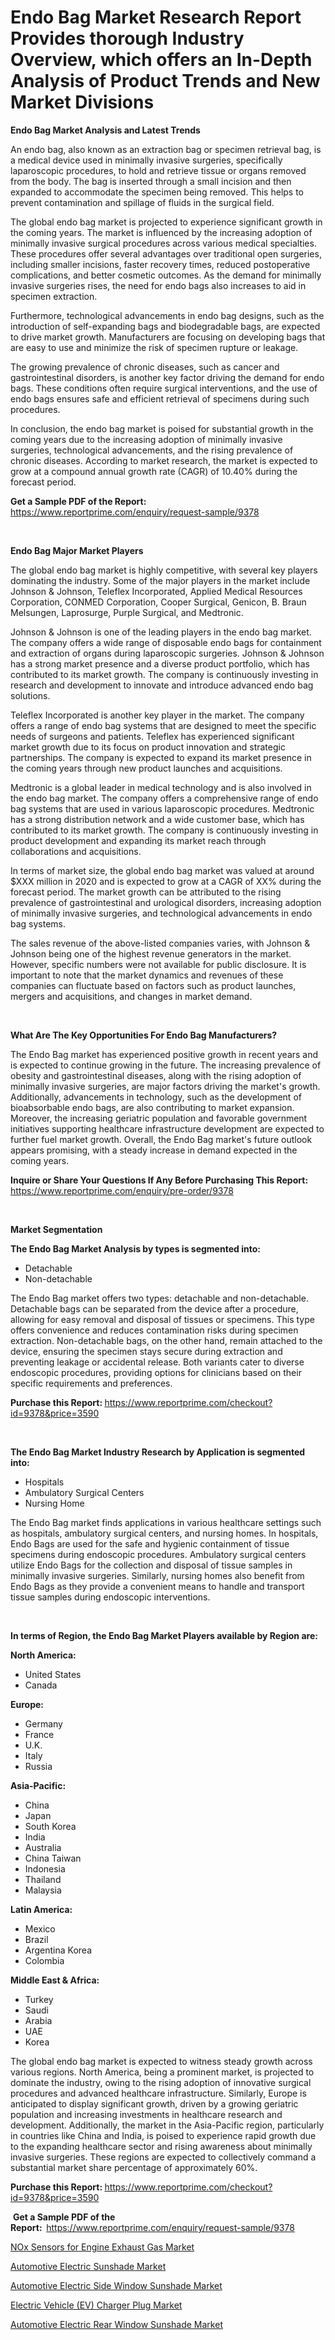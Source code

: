 <p><h1>Endo Bag Market Research Report Provides thorough Industry Overview, which offers an In-Depth Analysis of Product Trends and New Market Divisions</h1></p><p><strong>Endo Bag Market Analysis and Latest Trends</strong></p>
<p><p>An endo bag, also known as an extraction bag or specimen retrieval bag, is a medical device used in minimally invasive surgeries, specifically laparoscopic procedures, to hold and retrieve tissue or organs removed from the body. The bag is inserted through a small incision and then expanded to accommodate the specimen being removed. This helps to prevent contamination and spillage of fluids in the surgical field.</p><p>The global endo bag market is projected to experience significant growth in the coming years. The market is influenced by the increasing adoption of minimally invasive surgical procedures across various medical specialties. These procedures offer several advantages over traditional open surgeries, including smaller incisions, faster recovery times, reduced postoperative complications, and better cosmetic outcomes. As the demand for minimally invasive surgeries rises, the need for endo bags also increases to aid in specimen extraction.</p><p>Furthermore, technological advancements in endo bag designs, such as the introduction of self-expanding bags and biodegradable bags, are expected to drive market growth. Manufacturers are focusing on developing bags that are easy to use and minimize the risk of specimen rupture or leakage.</p><p>The growing prevalence of chronic diseases, such as cancer and gastrointestinal disorders, is another key factor driving the demand for endo bags. These conditions often require surgical interventions, and the use of endo bags ensures safe and efficient retrieval of specimens during such procedures.</p><p>In conclusion, the endo bag market is poised for substantial growth in the coming years due to the increasing adoption of minimally invasive surgeries, technological advancements, and the rising prevalence of chronic diseases. According to market research, the market is expected to grow at a compound annual growth rate (CAGR) of 10.40% during the forecast period.</p></p>
<p><strong>Get a Sample PDF of the Report:&nbsp;</strong> <a href="https://www.reportprime.com/enquiry/request-sample/9378">https://www.reportprime.com/enquiry/request-sample/9378</a></p>
<p>&nbsp;</p>
<p><strong>Endo Bag Major Market Players</strong></p>
<p><p>The global endo bag market is highly competitive, with several key players dominating the industry. Some of the major players in the market include Johnson & Johnson, Teleflex Incorporated, Applied Medical Resources Corporation, CONMED Corporation, Cooper Surgical, Genicon, B. Braun Melsungen, Laprosurge, Purple Surgical, and Medtronic.</p><p>Johnson & Johnson is one of the leading players in the endo bag market. The company offers a wide range of disposable endo bags for containment and extraction of organs during laparoscopic surgeries. Johnson & Johnson has a strong market presence and a diverse product portfolio, which has contributed to its market growth. The company is continuously investing in research and development to innovate and introduce advanced endo bag solutions.</p><p>Teleflex Incorporated is another key player in the market. The company offers a range of endo bag systems that are designed to meet the specific needs of surgeons and patients. Teleflex has experienced significant market growth due to its focus on product innovation and strategic partnerships. The company is expected to expand its market presence in the coming years through new product launches and acquisitions.</p><p>Medtronic is a global leader in medical technology and is also involved in the endo bag market. The company offers a comprehensive range of endo bag systems that are used in various laparoscopic procedures. Medtronic has a strong distribution network and a wide customer base, which has contributed to its market growth. The company is continuously investing in product development and expanding its market reach through collaborations and acquisitions.</p><p>In terms of market size, the global endo bag market was valued at around $XXX million in 2020 and is expected to grow at a CAGR of XX% during the forecast period. The market growth can be attributed to the rising prevalence of gastrointestinal and urological disorders, increasing adoption of minimally invasive surgeries, and technological advancements in endo bag systems.</p><p>The sales revenue of the above-listed companies varies, with Johnson & Johnson being one of the highest revenue generators in the market. However, specific numbers were not available for public disclosure. It is important to note that the market dynamics and revenues of these companies can fluctuate based on factors such as product launches, mergers and acquisitions, and changes in market demand.</p></p>
<p>&nbsp;</p>
<p><strong>What Are The Key Opportunities For Endo Bag Manufacturers?</strong></p>
<p><p>The Endo Bag market has experienced positive growth in recent years and is expected to continue growing in the future. The increasing prevalence of obesity and gastrointestinal diseases, along with the rising adoption of minimally invasive surgeries, are major factors driving the market's growth. Additionally, advancements in technology, such as the development of bioabsorbable endo bags, are also contributing to market expansion. Moreover, the increasing geriatric population and favorable government initiatives supporting healthcare infrastructure development are expected to further fuel market growth. Overall, the Endo Bag market's future outlook appears promising, with a steady increase in demand expected in the coming years.</p></p>
<p><strong>Inquire or Share Your Questions If Any Before Purchasing This Report:</strong> <a href="https://www.reportprime.com/enquiry/pre-order/9378">https://www.reportprime.com/enquiry/pre-order/9378</a></p>
<p>&nbsp;</p>
<p><strong>Market Segmentation</strong></p>
<p><strong>The Endo Bag Market Analysis by types is segmented into:</strong></p>
<p><ul><li>Detachable</li><li>Non-detachable</li></ul></p>
<p><p>The Endo Bag market offers two types: detachable and non-detachable. Detachable bags can be separated from the device after a procedure, allowing for easy removal and disposal of tissues or specimens. This type offers convenience and reduces contamination risks during specimen extraction. Non-detachable bags, on the other hand, remain attached to the device, ensuring the specimen stays secure during extraction and preventing leakage or accidental release. Both variants cater to diverse endoscopic procedures, providing options for clinicians based on their specific requirements and preferences.</p></p>
<p><strong>Purchase this Report:&nbsp;</strong><a href="https://www.reportprime.com/checkout?id=9378&price=3590">https://www.reportprime.com/checkout?id=9378&price=3590</a></p>
<p>&nbsp;</p>
<p><strong>The Endo Bag Market Industry Research by Application is segmented into:</strong></p>
<p><ul><li>Hospitals</li><li>Ambulatory Surgical Centers</li><li>Nursing Home</li></ul></p>
<p><p>The Endo Bag market finds applications in various healthcare settings such as hospitals, ambulatory surgical centers, and nursing homes. In hospitals, Endo Bags are used for the safe and hygienic containment of tissue specimens during endoscopic procedures. Ambulatory surgical centers utilize Endo Bags for the collection and disposal of tissue samples in minimally invasive surgeries. Similarly, nursing homes also benefit from Endo Bags as they provide a convenient means to handle and transport tissue samples during endoscopic interventions.</p></p>
<p>&nbsp;</p>
<p><strong>In terms of Region, the Endo Bag Market Players available by Region are:</strong></p>
<p>
    <p> <strong> North America: </strong>
        <ul>
            <li>United States</li>
            <li>Canada</li>
        </ul>
        </p> 
    <p> <strong> Europe: </strong>
        <ul>
            <li>Germany</li>
            <li>France</li>
            <li>U.K.</li>
            <li>Italy</li>
            <li>Russia</li>
        </ul>
        </p> 
    <p> <strong> Asia-Pacific: </strong>
        <ul>
            <li>China</li>
            <li>Japan</li>
            <li>South Korea</li>
            <li>India</li>
            <li>Australia</li>
            <li>China Taiwan</li>
            <li>Indonesia</li>
            <li>Thailand</li>
            <li>Malaysia</li>
        </ul>
        </p> 
    <p> <strong> Latin America: </strong>
        <ul>
            <li>Mexico</li>
            <li>Brazil</li>
            <li>Argentina Korea</li>
            <li>Colombia</li>
        </ul>
        </p> 
    <p> <strong> Middle East & Africa: </strong>
        <ul>
            <li>Turkey</li>
            <li>Saudi</li>
            <li>Arabia</li>
            <li>UAE</li>
            <li>Korea</li>
        </ul>
    </p>
    </p>
<p><p>The global endo bag market is expected to witness steady growth across various regions. North America, being a prominent market, is projected to dominate the industry, owing to the rising adoption of innovative surgical procedures and advanced healthcare infrastructure. Similarly, Europe is anticipated to display significant growth, driven by a growing geriatric population and increasing investments in healthcare research and development. Additionally, the market in the Asia-Pacific region, particularly in countries like China and India, is poised to experience rapid growth due to the expanding healthcare sector and rising awareness about minimally invasive surgeries. These regions are expected to collectively command a substantial market share percentage of approximately 60%.</p></p>
<p><strong>Purchase this Report: </strong><a href="https://www.reportprime.com/checkout?id=9378&price=3590">https://www.reportprime.com/checkout?id=9378&price=3590</a></p>
<p>&nbsp;<strong>Get a Sample PDF of the Report:&nbsp;&nbsp;</strong><a href="https://www.reportprime.com/enquiry/request-sample/9378">https://www.reportprime.com/enquiry/request-sample/9378</a></p>
<p><strong></strong></p>
<p><p><a href="https://medium.com/@bobbysalazar65/nox-sensors-for-engine-exhaust-gas-market-trends-and-market-analysis-forecasted-for-period-4dbd33b78c42">NOx Sensors for Engine Exhaust Gas Market</a></p><p><a href="https://medium.com/@bobbysalazar65/automotive-electric-sunshade-market-size-market-outlook-and-market-forecast-2024-to-2031-3518f74454e8">Automotive Electric Sunshade Market</a></p><p><a href="https://medium.com/@bobbysalazar65/automotive-electric-side-window-sunshade-market-size-cagr-trends-2024-2030-e2316911f0d9">Automotive Electric Side Window Sunshade Market</a></p><p><a href="https://medium.com/@bobbysalazar65/electric-vehicle-ev-charger-plug-market-trends-forecast-and-competitive-analysis-to-2031-1ba19afc2915">Electric Vehicle (EV) Charger Plug Market</a></p><p><a href="https://medium.com/@bobbysalazar65/automotive-electric-rear-window-sunshade-market-exploring-market-share-market-trends-and-future-2e3bb2396cc0">Automotive Electric Rear Window Sunshade Market</a></p></p>